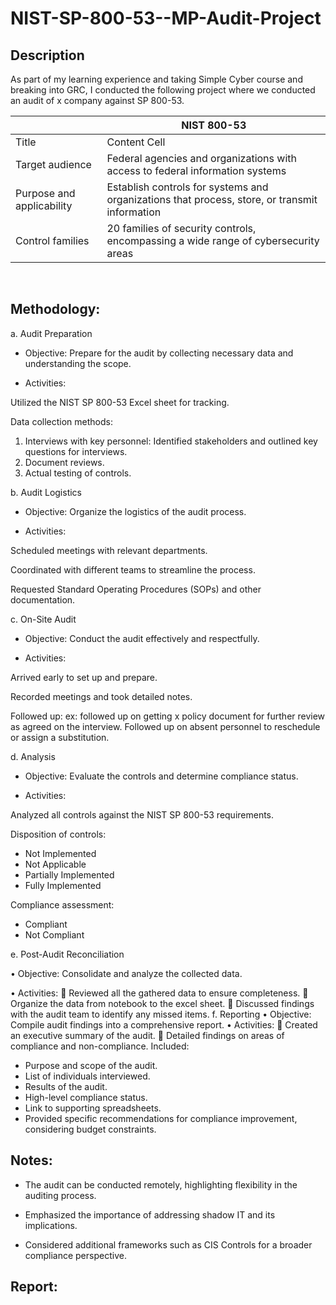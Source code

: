 # NIST-SP-800-53--MP-Audit-Project



<h2>Description</h2>
As part of my learning experience and taking Simple Cyber course and breaking into GRC, I conducted the following project where we conducted an audit of x company against SP 800-53.


|               | NIST 800-53   |
| ------------- | ------------- |
| Title         | Content Cell  |
| Target audience  | Federal agencies and organizations with access to federal information systems  |
| Purpose and applicability  | Establish controls for systems and organizations that process, store, or transmit information  |
| Control families  | 20 families of security controls, encompassing a wide range of cybersecurity areas  |

<br />


<h2>Methodology:</h2>

a.	Audit Preparation

- Objective: Prepare for the audit by collecting necessary data and understanding the scope.
  
- Activities:
  
Utilized the NIST SP 800-53 Excel sheet for tracking.

Data collection methods:
1. Interviews with key personnel: Identified stakeholders and outlined key questions for interviews.
2. Document reviews.
3. Actual testing of controls.
   
b.	 Audit Logistics

- Objective: Organize the logistics of the audit process.

- Activities:
  
Scheduled meetings with relevant departments.

Coordinated with different teams to streamline the process.

Requested Standard Operating Procedures (SOPs) and other documentation.

c.	 On-Site Audit

- Objective: Conduct the audit effectively and respectfully.
  
- Activities:
  
Arrived early to set up and prepare.

Recorded meetings and took detailed notes.

Followed up: ex: followed up on getting x policy document for further review as agreed on the interview. Followed up on absent personnel to reschedule or assign a substitution.
 
d.	Analysis

- Objective: Evaluate the controls and determine compliance status.

- Activities:
  
Analyzed all controls against the NIST SP 800-53 requirements.

Disposition of controls:
*   Not Implemented
*  	Not Applicable
*  	Partially Implemented
*   Fully Implemented
   
Compliance assessment:
*   Compliant
*   Not Compliant

   
e.	Post-Audit Reconciliation

•	Objective: Consolidate and analyze the collected data.

•	Activities:
	Reviewed all the gathered data to ensure completeness.
	Organize the data from notebook to the excel sheet. 
	Discussed findings with the audit team to identify any missed items.
f.	Reporting
•	Objective: Compile audit findings into a comprehensive report.
•	Activities:
	Created an executive summary of the audit.
	Detailed findings on areas of compliance and non-compliance. Included:
-	Purpose and scope of the audit.
-	List of individuals interviewed.
-	Results of the audit.
-	High-level compliance status.
-	Link to supporting spreadsheets.
-	Provided specific recommendations for compliance improvement, considering budget constraints.

<h2>Notes:</h2>

- The audit can be conducted remotely, highlighting flexibility in the auditing process.

- Emphasized the importance of addressing shadow IT and its implications.
  
- Considered additional frameworks such as CIS Controls for a broader compliance perspective.


<h2>Report: </h2>


